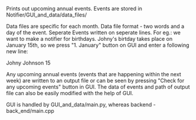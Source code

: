 Prints out upcoming annual events. Events are stored in Notifier/GUI_and_data/data_files/

Data files are specific for each month. Data file format - two words and a day of the event. Seperate Events written on seperate lines.
For eg.: we want to make a notifier for birthdays. Johny's birtday takes place on January 15th, so we press "1. January" button on GUI and enter a following new line:

Johny Johnson 15

Any upcoming annual events (events that are happening within the next week) are written to an output file or can be seen by pressing "Check for any upcoming events" button in GUI.
The data of events and path of output file can also be easily modified with the help of GUI.

GUI is handled by GUI_and_data/main.py, whereas backend - back_end/main.cpp
